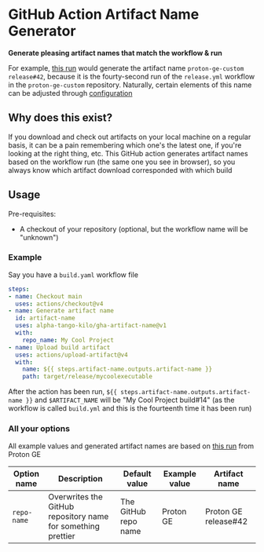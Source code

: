 # GitHub Action Artifact Name Generator

**Generate pleasing artifact names that match the workflow & run**

For example, [this run](https://github.com/GloriousEggroll/proton-ge-custom/actions/runs/7457239085) would generate the artifact name `proton-ge-custom release#42`, because it is the fourty-second run of the `release.yml` workflow in the `proton-ge-custom` repository.
Naturally, certain elements of this name can be adjusted through [configuration](#all-your-options)

## Why does this exist?

If you download and check out artifacts on your local machine on a regular basis, it can be a pain remembering which one's the latest one, if you're looking at the right thing, etc.
This GitHub action generates artifact names based on the workflow run (the same one you see in browser), so you always know which artifact download corresponded with which build

<!-- TODO: add image -->

## Usage

Pre-requisites:
* A checkout of your repository (optional, but the workflow name will be "unknown")

### Example

Say you have a `build.yaml` workflow file

```yml
steps:
- name: Checkout main
  uses: actions/checkout@v4
- name: Generate artifact name
  id: artifact-name
  uses: alpha-tango-kilo/gha-artifact-name@v1
  with:
    repo_name: My Cool Project
- name: Upload build artifact
  uses: actions/upload-artifact@v4
  with:
    name: ${{ steps.artifact-name.outputs.artifact-name }}
    path: target/release/mycoolexecutable
```

After the action has been run, `${{ steps.artifact-name.outputs.artifact-name }}` and `$ARTIFACT_NAME` will be "My Cool Project build#14" (as the workflow is called `build.yml` and this is the fourteenth time it has been run)

### All your options
<!-- Note: this heading is linked to, update it if you update the heading name! -->

All example values and generated artifact names are based on [this run](https://github.com/GloriousEggroll/proton-ge-custom/actions/runs/7457239085) from Proton GE

| Option name 	| Description                                                  	| Default value        	| Example value 	| Artifact name        	|
|-------------	|--------------------------------------------------------------	|----------------------	|---------------	|----------------------	|
| `repo-name` 	| Overwrites the GitHub repository name for something prettier 	| The GitHub repo name 	| Proton GE     	| Proton GE release#42 	|
